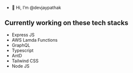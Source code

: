- 👋 Hi, I’m @devjaypathak

<!---
devjaypathak/devjaypathak is a ✨ special ✨ repository because its `README.md` (this file) appears on your GitHub profile.
You can click the Preview link to take a look at your changes.
--->


## Currently working on these tech stacks 

- Express JS
- AWS Lamda Functions
- GraphQL
- Typescript
- AntD
- Tailwind CSS
- Node JS

